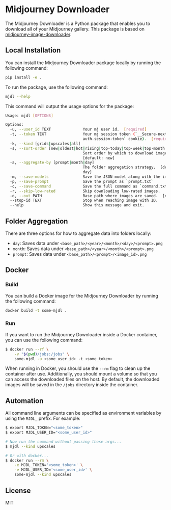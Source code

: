 # Midjourney Downloader

The Midjourney Downloader is a Python package that enables you to download all of your Midjourney gallery. This package is based on [midjourney-image-downloader](https://github.com/NickyReid/midjourney-image-downloader).

## Local Installation

You can install the Midjourney Downloader package locally by running the following command:

```bash
pip install -e .
```

To run the package, use the following command:

```bash
mjdl --help
```

This command will output the usage options for the package:

```bash
Usage: mjdl [OPTIONS]

Options:
  -u, --user_id TEXT              Your mj user id.  [required]
  -t, --token TEXT                Your mj session token (`__Secure-next-
                                  auth.session-token` cookie).  [required]
  -k, --kind [grids|upscales|all]
  -s, --sort-order [new|oldest|hot|rising|top-today|top-week|top-month|top-all|like_count]
                                  Sort order by which to download images.
                                  [default: new]
  -a, --aggregate-by [prompt|month|day]
                                  The folder aggregation strategy.  [default:
                                  day]
  -m, --save-models               Save the JSON model along with the image.
  -p, --save-prompt               Save the prompt as `prompt.txt`
  -c, --save-command              Save the full command as `command.txt`
  -r, --skip-low-rated            Skip downloading low-rated images.
  -o, --out PATH                  Base path where images are saved.  [default: `pwd`]
  --stop-id TEXT                  Stop when reaching image with ID.
  --help                          Show this message and exit.
```

## Folder Aggregation

There are three options for how to aggregate data into folders locally:

- `day`: Saves data under `<base_path>/<year>/<month>/<day>/<prompt>.png`
- `month`: Saves data under `<base_path>/<year>/<month>/<prompt>.png`
- `prompt`: Saves data under `<base_path>/<prompt>/<image_id>.png`

## Docker

### Build

You can build a Docker image for the Midjourney Downloader by running the following command:

```bash
docker build -t some-mjdl .
```

### Run

If you want to run the Midjourney Downloader inside a Docker container, you can use the following command:

```bash
$ docker run --rf \
    -v "$(pwd)/jobs:/jobs" \
    some-mjdl -u <some_user_id> -t <some_token>
```

When running in Docker, you should use the `--rm` flag to clean up the container after use. Additionally, you should mount a volume so that you can access the downloaded files on the host. By default, the downloaded images will be saved in the `/jobs` directory inside the container.

## Automation

All command line arguments can be specified as environment variables by using the `MJDL_` prefix. For example:

```bash
$ export MJDL_TOKEN="<some_token>"
$ export MJDL_USER_ID="<some_user_id>"

# Now run the command without passing those args...
$ mjdl --kind upscales

# Or with docker...
$ docker run --rm \
    -e MJDL_TOKEN='<some_token>' \
    -e MJDL_USER_ID='<some_user_id>' \
    some-mjdl --kind upscales
```

## License

MIT
